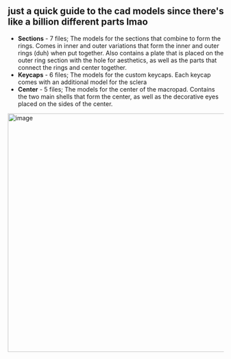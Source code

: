 ## just a quick guide to the cad models since there's like a billion different parts lmao <br/>

* **Sections** - 7 files; The models for the sections that combine to form the rings. Comes in inner and outer variations that form the inner and outer rings (duh) when put together. Also contains a plate that is placed on the outer ring section with the hole for aesthetics, as well as the parts that connect the rings and center together.
* **Keycaps** - 6 files; The models for the custom keycaps. Each keycap comes with an additional model for the sclera
* **Center** - 5 files; The models for the center of the macropad. Contains the two main shells that form the center, as well as the decorative eyes placed on the sides of the center. <br/>
<img width="558" alt="image" src="https://github.com/user-attachments/assets/ac9a08fd-2452-49be-be47-8bcf4704bc85" />
